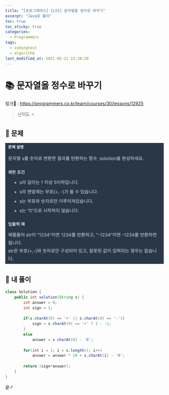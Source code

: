 ```yaml
---
title: "[프로그래머스] [LV1] 문자열을 정수로 바꾸기"
excerpt: "Java로 풀이"
toc: true
toc_sticky: true
categories:
  - Programmers
tags:
  - codingtest
  - algorithm
last_modified_at: 2021-05-21 23:38:20
---
```


# 📚 문자열을 정수로 바꾸기
  
링크📎 : <https://programmers.co.kr/learn/courses/30/lessons/12925>  

>난이도 ⭐️
  
## 📖 문제  
  
![이미지](/assets/images/Programmers/Lv1/37-1.png)
  
## 📝 내 풀이  
  
```java  
class Solution {
    public int solution(String s) {
        int answer = 0;
        int sign = 1;
        
        if(s.charAt(0) == '+' || s.charAt(0) == '-'){
            sign = s.charAt(0) == '+' ? 1 : -1;
        }
        else
            answer = s.charAt(0) - '0';
        
        for(int i = 1; i < s.length(); i++)
            answer = answer * 10 + s.charAt(i) - '0';
        
        return (sign*answer);
    }
}
```  
  
끝-!
